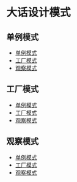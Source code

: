 大话设计模式
===============================

单例模式
-----
*  [单例模式](singel-instance.md)
*  [工厂模式](factory.md)
*  [观察模式](observer.md)


工厂模式
--------
*  [单例模式](singel-instance.md)
*  [工厂模式](factory.md)
*  [观察模式](observer.md)


观察模式
----------
*  [单例模式](singel-instance.md)
*  [工厂模式](factory.md)
*  [观察模式](observer.md)

